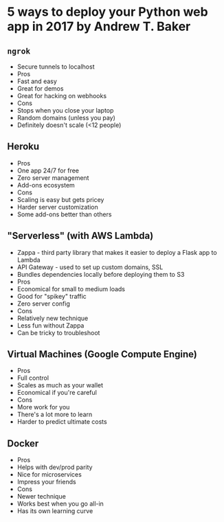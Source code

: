 # 5 ways to deploy your Python web app in 2017 by Andrew T. Baker
## `ngrok`
* Secure tunnels to localhost
* Pros
 * Fast and easy
 * Great for demos
 * Great for hacking on webhooks
* Cons
 * Stops when you close your laptop
 * Random domains (unless you pay)
 * Definitely doesn't scale (<12 people)
## Heroku
 * Pros
  * One app 24/7 for free
  * Zero server management
  * Add-ons ecosystem
 * Cons
  * Scaling is easy but gets pricey
  * Harder server customization
  * Some add-ons better than others
## "Serverless" (with AWS Lambda)
 * Zappa - third party library that makes it easier to deploy a Flask app to Lambda
 * API Gateway - used to set up custom domains, SSL
 * Bundles dependencies locally before deploying them to S3
 * Pros
  * Economical for small to medium loads
  * Good for "spikey" traffic
  * Zero server config
 * Cons
  * Relatively new technique
  * Less fun without Zappa
  * Can be tricky to troubleshoot
## Virtual Machines (Google Compute Engine)
 * Pros
  * Full control
  * Scales as much as your wallet
  * Economical if you're careful
 * Cons
  * More work for you
  * There's a lot more to learn
  * Harder to predict ultimate costs
## Docker
 * Pros
  * Helps with dev/prod parity
  * Nice for microservices
  * Impress your friends
 * Cons
  * Newer technique
  * Works best when you go all-in
  * Has its own learning curve
